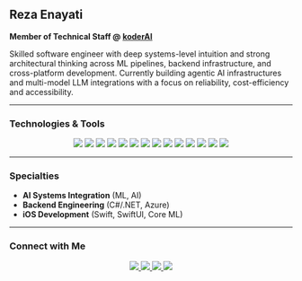 ## Reza Enayati 
**Member of Technical Staff @ [koderAI](https://koder.com)**

Skilled software engineer with deep systems-level intuition and strong architectural thinking across ML pipelines, backend infrastructure, and cross-platform development. Currently building agentic AI infrastructures and multi-model LLM integrations with a focus on reliability, cost-efficiency and accessibility.

---

### Technologies & Tools  
<p align="center">
  <img src="https://img.shields.io/badge/-C%23-05122A?style=flat&logo=csharp&logoColor=239120"/>
  <img src="https://img.shields.io/badge/-.NET-05122A?style=flat&logo=dotnet&logoColor=512BD4"/>
  <img src="https://img.shields.io/badge/-Azure-05122A?style=flat&logo=microsoftazure&logoColor=0078D4"/>
  <img src="https://img.shields.io/badge/-Python-05122A?style=flat&logo=python"/>
  <img src="https://img.shields.io/badge/-Swift-05122A?style=flat&logo=swift"/>
  <img src="https://img.shields.io/badge/-Java-05122A?style=flat&logo=java&logoColor=white"/>
  <img src="https://img.shields.io/badge/-TensorFlow-05122A?style=flat&logo=tensorflow"/>
  <img src="https://img.shields.io/badge/-PyTorch-05122A?style=flat&logo=pytorch"/>
  <img src="https://img.shields.io/badge/-Hugging%20Face-05122A?style=flat&logo=huggingface"/>
  <img src="https://img.shields.io/badge/-SwiftUI-05122A?style=flat&logo=swift"/>
  <img src="https://img.shields.io/badge/-Core%20ML-05122A?style=flat&logo=apple"/>
  <img src="https://img.shields.io/badge/-Git-05122A?style=flat&logo=git"/>
  <img src="https://img.shields.io/badge/-Jupyter-05122A?style=flat&logo=jupyter"/>
  <img src="https://img.shields.io/badge/-Xcode-05122A?style=flat&logo=xcode"/>
</p>

---

### Specialties
- **AI Systems Integration** (ML, AI)  
- **Backend Engineering** (C#/.NET, Azure)  
- **iOS Development** (Swift, SwiftUI, Core ML)
---

### Connect with Me  
<p align="center">
  <a href="https://rezaenayati.co">
    <img src="https://img.shields.io/badge/-rezaenayati.co-4B5563?style=flat&logo=Google-Chrome&logoColor=white"/>
  </a>
  <a href="https://linkedin.com/in/rezaenayati">
    <img src="https://img.shields.io/badge/-Reza%20Enayati-4B5563?style=flat&logo=Linkedin&logoColor=white"/>
  </a>
  <a href="https://huggingface.co/rezaenayati">
    <img src="https://img.shields.io/badge/-Hugging%20Face-4B5563?style=flat&logo=HuggingFace&logoColor=white"/>
  </a>
  <a href="mailto:r3zsoft@gmail.com">
    <img src="https://img.shields.io/badge/-r3zsoft@gmail.com-4B5563?style=flat&logo=Gmail&logoColor=white"/>
  </a>
</p>
